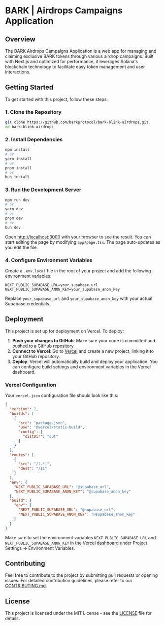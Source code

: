 # BARK | Airdrops Campaigns Application

## Overview

The BARK Airdrops Campaigns Application is a web app for managing and claiming exclusive BARK tokens through various airdrop campaigns. Built with Next.js and optimized for performance, it leverages Solana's blockchain technology to facilitate easy token management and user interactions.

## Getting Started

To get started with this project, follow these steps:

### 1. Clone the Repository

```bash
git clone https://github.com/barkprotocol/bark-blink-airdrops.git
cd bark-blink-airdrops
```

### 2. Install Dependencies

```bash
npm install
# or
yarn install
# or
pnpm install
# or
bun install
```

### 3. Run the Development Server

```bash
npm run dev
# or
yarn dev
# or
pnpm dev
# or
bun dev
```

Open [http://localhost:3000](http://localhost:3000) with your browser to see the result. You can start editing the page by modifying `app/page.tsx`. The page auto-updates as you edit the file.

### 4. Configure Environment Variables

Create a `.env.local` file in the root of your project and add the following environment variables:

```env
NEXT_PUBLIC_SUPABASE_URL=your_supabase_url
NEXT_PUBLIC_SUPABASE_ANON_KEY=your_supabase_anon_key
```

Replace `your_supabase_url` and `your_supabase_anon_key` with your actual Supabase credentials.

## Deployment

This project is set up for deployment on Vercel. To deploy:

1. **Push your changes to GitHub**: Make sure your code is committed and pushed to a GitHub repository.
2. **Connect to Vercel**: Go to [Vercel](https://vercel.com) and create a new project, linking it to your GitHub repository.
3. **Deploy**: Vercel will automatically build and deploy your application. You can configure build settings and environment variables in the Vercel dashboard.

### Vercel Configuration

Your `vercel.json` configuration file should look like this:

```json
{
  "version": 2,
  "builds": [
    {
      "src": "package.json",
      "use": "@vercel/static-build",
      "config": {
        "distDir": "out"
      }
    }
  ],
  "routes": [
    {
      "src": "/(.*)",
      "dest": "/$1"
    }
  ],
  "env": {
    "NEXT_PUBLIC_SUPABASE_URL": "@supabase_url",
    "NEXT_PUBLIC_SUPABASE_ANON_KEY": "@supabase_anon_key"
  },
  "build": {
    "env": {
      "NEXT_PUBLIC_SUPABASE_URL": "@supabase_url",
      "NEXT_PUBLIC_SUPABASE_ANON_KEY": "@supabase_anon_key"
    }
  }
}
```

Make sure to set the environment variables `NEXT_PUBLIC_SUPABASE_URL` and `NEXT_PUBLIC_SUPABASE_ANON_KEY` in the Vercel dashboard under Project Settings -> Environment Variables.

## Contributing

Feel free to contribute to the project by submitting pull requests or opening issues. For detailed contribution guidelines, please refer to our [CONTRIBUTING.md](CONTRIBUTING.md).

## License

This project is licensed under the MIT License - see the [LICENSE](LICENSE) file for details.
